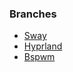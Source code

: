 ### Branches
- [Sway](https://github.com/khsaad04/dotfiles/tree/sway)
- [Hyprland](https://github.com/khsaad04/dotfiles/tree/hyprland)
- [Bspwm](https://github.com/khsaad04/dotfiles/tree/bspwm)
